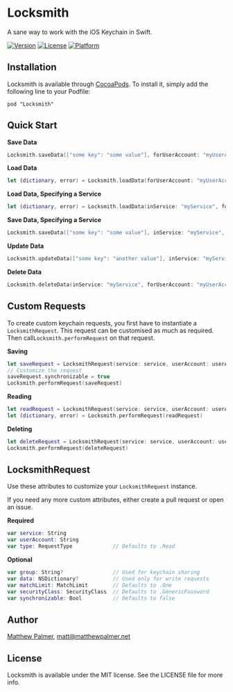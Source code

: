 # Locksmith

A sane way to work with the iOS Keychain in Swift.

<!--[![CI Status](http://img.shields.io/travis/matthewpalmer/Locksmith.svg?style=flat)](https://travis-ci.org/matthewpalmer/Locksmith)-->
[![Version](https://img.shields.io/cocoapods/v/Locksmith.svg?style=flat)](http://cocoadocs.org/docsets/Locksmith)
[![License](https://img.shields.io/cocoapods/l/Locksmith.svg?style=flat)](http://cocoadocs.org/docsets/Locksmith)
[![Platform](https://img.shields.io/cocoapods/p/Locksmith.svg?style=flat)](http://cocoadocs.org/docsets/Locksmith)

## Installation

Locksmith is available through [CocoaPods](http://cocoapods.org). To install
it, simply add the following line to your Podfile:

    pod "Locksmith"


## Quick Start

**Save Data**

```swift
Locksmith.saveData(["some key": "some value"], forUserAccount: "myUserAccount")
```

**Load Data**

```swift
let (dictionary, error) = Locksmith.loadData(forUserAccount: "myUserAccount")
```

**Load Data, Specifying a Service**

```swift
let (dictionary, error) = Locksmith.loadData(inService: "myService", forUserAccount: "myUserAccount")
```

**Save Data, Specifying a Service**

```swift
Locksmith.saveData(["some key": "some value"], inService: "myService", forUserAccount: "myUserAccount")
```


**Update Data**

```swift
Locksmith.updateData(["some key": "another value"], inService: "myService", forUserAccount: "myUserAccount")
```

**Delete Data**
```swift
Locksmith.deleteData(inService: "myService", forUserAccount: "myUserAccount")
```

## Custom Requests
To create custom keychain requests, you first have to instantiate a `LocksmithRequest`. This request can be customised as much as required. Then call`Locksmith.performRequest` on that request.

**Saving**
```swift
let saveRequest = LocksmithRequest(service: service, userAccount: userAccount, data: ["some key": "some value"])
// Customize the request
saveRequest.synchronizable = true
Locksmith.performRequest(saveRequest)
```

**Reading**
```swift
let readRequest = LocksmithRequest(service: service, userAccount: userAccount)
let (dictionary, error) = Locksmith.performRequest(readRequest)
```

**Deleting**
```swift
let deleteRequest = LocksmithRequest(service: service, userAccount: userAccount, requestType: .Delete)
Locksmith.performRequest(deleteRequest)
```

## LocksmithRequest
Use these attributes to customize your `LocksmithRequest` instance.

If you need any more custom attributes, either create a pull request or open an issue.

**Required**
```swift
var service: String
var userAccount: String
var type: RequestType             // Defaults to .Read
```

**Optional**
```swift
var group: String?                // Used for keychain sharing
var data: NSDictionary?           // Used only for write requests
var matchLimit: MatchLimit        // Defaults to .One
var securityClass: SecurityClass  // Defaults to .GenericPassword
var synchronizable: Bool          // Defaults to false
```

## Author

[Matthew Palmer](http://matthewpalmer.net), matt@matthewpalmer.net

## License

Locksmith is available under the MIT license. See the LICENSE file for more info.
